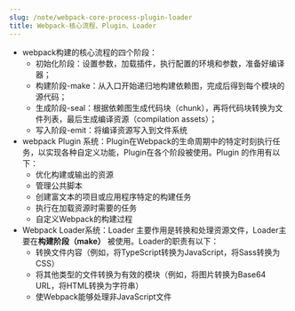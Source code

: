 ```yaml
---
slug: /note/webpack-core-process-plugin-loader
title: Webpack-核心流程、Plugin、Loader
---
```

- webpack构建的核心流程的四个阶段：
	- 初始化阶段：设置参数，加载插件，执行配置的环境和参数，准备好编译器；
	- 构建阶段-make：从入口开始递归地构建依赖图，完成后得到每个模块的源代码；
	- 生成阶段-seal：根据依赖图生成代码块（chunk），再将代码块转换为文件列表，最后生成编译资源（compilation assets）；
	- 写入阶段-emit：将编译资源写入到文件系统
- webpack Plugin 系统：Plugin在Webpack的生命周期中的特定时刻执行任务，以实现各种自定义功能，Plugin在各个阶段被使用。Plugin 的作用有以下：
	- 优化构建或输出的资源
	- 管理公共脚本
	- 创建富文本的项目或应用程序特定的构建任务
	- 执行在加载资源时需要的任务
	- 自定义Webpack的构建过程
- Webpack Loader系统：Loader 主要作用是转换和处理资源文件，Loader主要在**构建阶段（make）** 被使用。Loader的职责有以下：
	- 转换文件内容（例如，将TypeScript转换为JavaScript，将Sass转换为CSS）
	- 将其他类型的文件转换为有效的模块（例如，将图片转换为Base64 URL，将HTML转换为字符串）
	- 使Webpack能够处理非JavaScript文件
